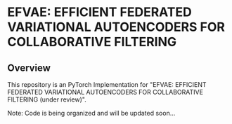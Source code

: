 # EFVAE: EFFICIENT FEDERATED VARIATIONAL AUTOENCODERS FOR COLLABORATIVE FILTERING

## Overview
This repository is an PyTorch Implementation for "EFVAE: EFFICIENT FEDERATED VARIATIONAL AUTOENCODERS FOR COLLABORATIVE FILTERING (under review)".

Note: Code is being organized and will be updated soon...
